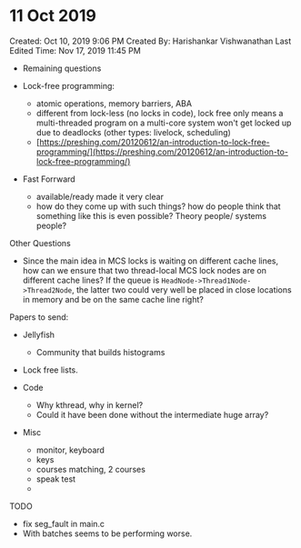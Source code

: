 # 11 Oct 2019

Created: Oct 10, 2019 9:06 PM
Created By: Harishankar Vishwanathan
Last Edited Time: Nov 17, 2019 11:45 PM

- Remaining questions
- Lock-free programming:
    - atomic operations, memory barriers, ABA
    - different from lock-less (no locks in code), lock free only means a multi-threaded program on a multi-core system won't get locked up due to deadlocks (other types: livelock, scheduling)
    - [https://preshing.com/20120612/an-introduction-to-lock-free-programming/](https://preshing.com/20120612/an-introduction-to-lock-free-programming/)

- Fast Forrward
    - available/ready made it very clear
    - how do they come up with such things? how do people think that something like this is even possible? Theory people/ systems people?

Other Questions

- Since the main idea in MCS locks is waiting on different cache lines, how can we ensure that two thread-local MCS lock nodes are on different cache lines? If the queue is `HeadNode->Thread1Node->Thread2Node`, the latter two could very well be placed in close locations in memory and be on the same cache line right?

Papers to send:

- Jellyfish
    - Community that builds histograms
- Lock free lists.

- Code
    - Why kthread, why in kernel?
    - Could it have been done without the intermediate huge array?

- Misc
    - monitor, keyboard
    - keys
    - courses matching, 2 courses
    - speak test
    - 

TODO

- fix seg_fault in main.c
- With batches seems to be performing worse.